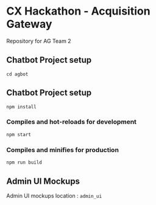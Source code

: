 # CX Hackathon - Acquisition Gateway

Repository for AG Team 2

## Chatbot Project setup
```
cd agbot
```

## Chatbot Project setup
```
npm install
```

### Compiles and hot-reloads for development
```
npm start
```

### Compiles and minifies for production
```
npm run build
```

## Admin UI Mockups
Admin UI mockups location : ```admin_ui```
